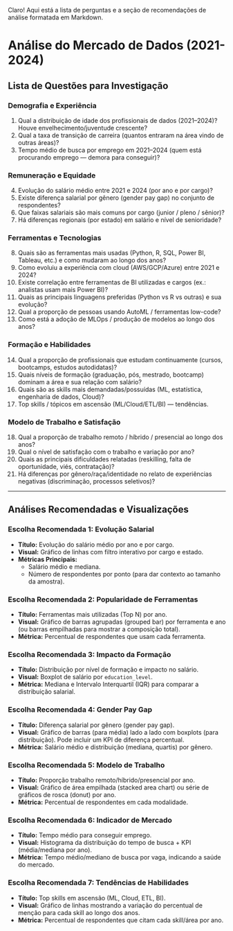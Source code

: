 Claro! Aqui está a lista de perguntas e a seção de recomendações de análise formatada em Markdown.

# Análise do Mercado de Dados (2021-2024)

## Lista de Questões para Investigação

### Demografia e Experiência

1. Qual a distribuição de idade dos profissionais de dados (2021–2024)? Houve envelhecimento/juventude crescente?
2. Qual a taxa de transição de carreira (quantos entraram na área vindo de outras áreas)?
3. Tempo médio de busca por emprego em 2021–2024 (quem está procurando emprego — demora para conseguir)?

### Remuneração e Equidade

4. Evolução do salário médio entre 2021 e 2024 (por ano e por cargo)?
5. Existe diferença salarial por gênero (gender pay gap) no conjunto de respondentes?
6. Que faixas salariais são mais comuns por cargo (junior / pleno / sênior)?
7. Há diferenças regionais (por estado) em salário e nível de senioridade?

### Ferramentas e Tecnologias

8. Quais são as ferramentas mais usadas (Python, R, SQL, Power BI, Tableau, etc.) e como mudaram ao longo dos anos?
9. Como evoluiu a experiência com cloud (AWS/GCP/Azure) entre 2021 e 2024?
10. Existe correlação entre ferramentas de BI utilizadas e cargos (ex.: analistas usam mais Power BI)?
11. Quais as principais linguagens preferidas (Python vs R vs outras) e sua evolução?
12. Qual a proporção de pessoas usando AutoML / ferramentas low-code?
13. Como está a adoção de MLOps / produção de modelos ao longo dos anos?

### Formação e Habilidades

14. Qual a proporção de profissionais que estudam continuamente (cursos, bootcamps, estudos autodidatas)?
15. Quais níveis de formação (graduação, pós, mestrado, bootcamp) dominam a área e sua relação com salário?
16. Quais são as skills mais demandadas/possuídas (ML, estatística, engenharia de dados, Cloud)?
17. Top skills / tópicos em ascensão (ML/Cloud/ETL/BI) — tendências.

### Modelo de Trabalho e Satisfação

18. Qual a proporção de trabalho remoto / híbrido / presencial ao longo dos anos?
19. Qual o nível de satisfação com o trabalho e variação por ano?
20. Quais as principais dificuldades relatadas (reskilling, falta de oportunidade, viés, contratação)?
21. Há diferenças por gênero/raça/identidade no relato de experiências negativas (discriminação, processos seletivos)?

---

## Análises Recomendadas e Visualizações

### Escolha Recomendada 1: Evolução Salarial

- **Título:** Evolução do salário médio por ano e por cargo.
- **Visual:** Gráfico de linhas com filtro interativo por cargo e estado.
- **Métricas Principais:**
  - Salário médio e mediana.
  - Número de respondentes por ponto (para dar contexto ao tamanho da amostra).

### Escolha Recomendada 2: Popularidade de Ferramentas

- **Título:** Ferramentas mais utilizadas (Top N) por ano.
- **Visual:** Gráfico de barras agrupadas (grouped bar) por ferramenta e ano (ou barras empilhadas para mostrar a composição total).
- **Métrica:** Percentual de respondentes que usam cada ferramenta.

### Escolha Recomendada 3: Impacto da Formação

- **Título:** Distribuição por nível de formação e impacto no salário.
- **Visual:** Boxplot de salário por `education_level`.
- **Métrica:** Mediana e Intervalo Interquartil (IQR) para comparar a distribuição salarial.

### Escolha Recomendada 4: Gender Pay Gap

- **Título:** Diferença salarial por gênero (gender pay gap).
- **Visual:** Gráfico de barras (para média) lado a lado com boxplots (para distribuição). Pode incluir um KPI de diferença percentual.
- **Métrica:** Salário médio e distribuição (mediana, quartis) por gênero.

### Escolha Recomendada 5: Modelo de Trabalho

- **Título:** Proporção trabalho remoto/híbrido/presencial por ano.
- **Visual:** Gráfico de área empilhada (stacked area chart) ou série de gráficos de rosca (donut) por ano.
- **Métrica:** Percentual de respondentes em cada modalidade.

### Escolha Recomendada 6: Indicador de Mercado

- **Título:** Tempo médio para conseguir emprego.
- **Visual:** Histograma da distribuição do tempo de busca + KPI (média/mediana por ano).
- **Métrica:** Tempo médio/mediano de busca por vaga, indicando a saúde do mercado.

### Escolha Recomendada 7: Tendências de Habilidades

- **Título:** Top skills em ascensão (ML, Cloud, ETL, BI).
- **Visual:** Gráfico de linhas mostrando a variação do percentual de menção para cada skill ao longo dos anos.
- **Métrica:** Percentual de respondentes que citam cada skill/área por ano.
